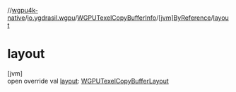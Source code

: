 //[wgpu4k-native](../../../../index.md)/[io.ygdrasil.wgpu](../../index.md)/[WGPUTexelCopyBufferInfo](../index.md)/[[jvm]ByReference](index.md)/[layout](layout.md)

# layout

[jvm]\
open override val [layout](layout.md): [WGPUTexelCopyBufferLayout](../../-w-g-p-u-texel-copy-buffer-layout/index.md)
